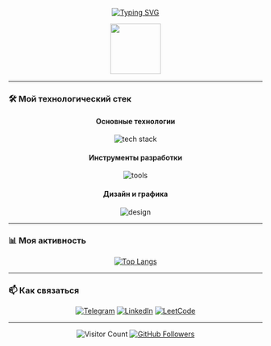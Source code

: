 <div align="center">
  
[![Typing SVG](https://readme-typing-svg.demolab.com?font=Fira+Code&weight=600&size=24&duration=3000&pause=1000&color=20C20E&width=500&lines=Привет,+меня+зовут+Евгений!;Я+Frontend+разработчик;Angular+%7C+JavaScript+%7C+TypeScript)](https://github.com/KartoShk4)

<!-- Анимированная иконка -->
<img src="https://media.giphy.com/media/3oKIPEqDGUULpEU0aQ/giphy.gif" width="100">

</div>

---

### 🛠️ Мой технологический стек
<div align="center">

#### **Основные технологии**
<div>
  <img src="https://skillicons.dev/icons?i=html,css,scss,js,ts,angular,jquery" alt="tech stack" />
</div>

#### **Инструменты разработки**
<div>
  <img src="https://skillicons.dev/icons?i=git,github,webpack,gulp,npm,webstorm,vscode" alt="tools" />
</div>

#### **Дизайн и графика**
<div>
  <img src="https://skillicons.dev/icons?i=figma,ps" alt="design" />
</div>

</div>

---

### 📊 Моя активность
<div align="center">


[![Top Langs](https://github-readme-stats.vercel.app/api/top-langs/?username=KartoShk4&layout=compact&theme=vue-dark&hide_border=true)](https://github.com/KartoShk4)

</div>

---

### 📫 Как связаться
<div align="center">

[![Telegram](https://img.shields.io/badge/-Telegram-26A5E4?style=for-the-badge&logo=telegram&logoColor=white)](https://t.me/your_username)
[![LinkedIn](https://img.shields.io/badge/-LinkedIn-0A66C2?style=for-the-badge&logo=linkedin&logoColor=white)](https://linkedin.com/in/your-profile)
[![LeetCode](https://img.shields.io/badge/-LeetCode-FFA116?style=for-the-badge&logo=leetcode&logoColor=black)](https://leetcode.com/your_profile/)

</div>

---

<div align="center">
  
![Visitor Count](https://komarev.com/ghpvc/?username=KartoShk4&color=20C20E&style=flat)
[![GitHub Followers](https://img.shields.io/github/followers/KartoShk4?color=20C20E&style=social)](https://github.com/KartoShk4)

</div>
